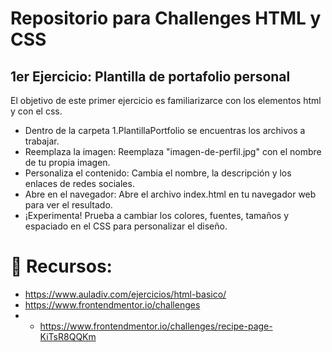 # Repositorio para Challenges HTML y CSS

## 1er Ejercicio: Plantilla de portafolio personal

El objetivo de este primer ejercicio es familiarizarce con los elementos html y con el css.

- Dentro de la carpeta 1.PlantillaPortfolio se encuentras los archivos a trabajar.
- Reemplaza la imagen: Reemplaza "imagen-de-perfil.jpg" con el nombre de tu propia imagen.
- Personaliza el contenido: Cambia el nombre, la descripción y los enlaces de redes sociales.
- Abre en el navegador: Abre el archivo index.html en tu navegador web para ver el resultado.
- ¡Experimenta! Prueba a cambiar los colores, fuentes, tamaños y espaciado en el CSS para personalizar el diseño.

# 📝 Recursos:
- https://www.auladiv.com/ejercicios/html-basico/
- https://www.frontendmentor.io/challenges
- - https://www.frontendmentor.io/challenges/recipe-page-KiTsR8QQKm
